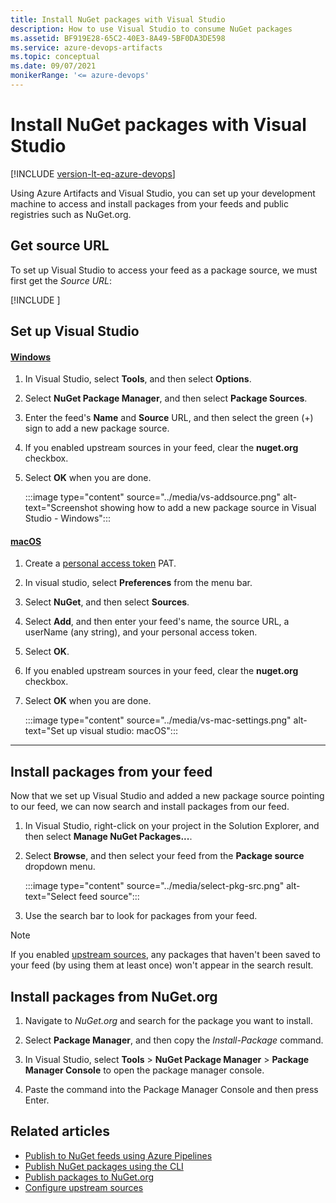 ```yaml
---
title: Install NuGet packages with Visual Studio
description: How to use Visual Studio to consume NuGet packages
ms.assetid: BF919E28-65C2-40E3-8A49-5BF0DA3DE598
ms.service: azure-devops-artifacts
ms.topic: conceptual
ms.date: 09/07/2021
monikerRange: '<= azure-devops'
---
```


# Install NuGet packages with Visual Studio

[!INCLUDE [version-lt-eq-azure-devops](../../includes/version-lt-eq-azure-devops.md)]

Using Azure Artifacts and Visual Studio, you can set up your development machine to access and install packages from your feeds and public registries such as NuGet.org. 

## Get source URL

To set up Visual Studio to access your feed as a package source, we must first get the *Source URL*:

[!INCLUDE [](../includes/nuget/nuget-consume-endpoint.md)]

## Set up Visual Studio

#### [Windows](#tab/windows/)

1. In Visual Studio, select **Tools**, and then select **Options**.

1. Select **NuGet Package Manager**, and then select **Package Sources**.

1. Enter the feed's **Name** and **Source** URL, and then select the green (+) sign to add a new package source.

1. If you enabled upstream sources in your feed, clear the **nuget.org** checkbox.

1. Select **OK** when you are done.

    :::image type="content" source="../media/vs-addsource.png" alt-text="Screenshot showing how to add a new package source in Visual Studio - Windows":::

<a name="mac-os"></a>

#### [macOS](#tab/macOS/)

1. Create a [personal access token](../../organizations/accounts/use-personal-access-tokens-to-authenticate.md) PAT.

1. In visual studio, select **Preferences** from the menu bar.

1. Select **NuGet**, and then select **Sources**.

1. Select **Add**, and then enter your feed's name, the source URL, a userName (any string), and your personal access token.

1. Select **OK**.

1. If you enabled upstream sources in your feed, clear the **nuget.org** checkbox.

1. Select **OK** when you are done.

    :::image type="content" source="../media/vs-mac-settings.png" alt-text="Set up visual studio: macOS":::

---

<a name="consume-packages"></a>

## Install packages from your feed

Now that we set up Visual Studio and added a new package source pointing to our feed, we can now search and install packages from our feed.

1. In Visual Studio, right-click on your project in the Solution Explorer, and then select **Manage NuGet Packages...**.

1. Select **Browse**, and then select your feed from the **Package source** dropdown menu.
    
    :::image type="content" source="../media/select-pkg-src.png" alt-text="Select feed source":::

1. Use the search bar to look for packages from your feed.

> [!NOTE]
> If you enabled [upstream sources](../nuget/upstream-sources.md), any packages that haven't been saved to your feed (by using them at least once) won't appear in the search result.

## Install packages from NuGet.org

1. Navigate to *NuGet.org* and search for the package you want to install.

1. Select **Package Manager**, and then copy the *Install-Package* command.

1. In Visual Studio, select **Tools** > **NuGet Package Manager** > **Package Manager Console** to open the package manager console.

1. Paste the command into the Package Manager Console and then press Enter.

## Related articles

- [Publish to NuGet feeds using Azure Pipelines](../../pipelines/artifacts/nuget.md)
- [Publish NuGet packages using the CLI](./publish.md)
- [Publish packages to NuGet.org](./publish-to-nuget-org.md)
- [Configure upstream sources](../how-to/set-up-upstream-sources.md)
